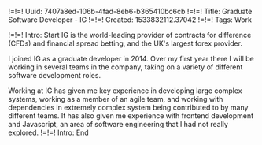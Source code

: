 !=!=! Uuid: 7407a8ed-106b-4fad-8eb6-b365410bc6cb
!=!=! Title: Graduate Software Developer - IG
!=!=! Created: 1533832112.37042
!=!=! Tags: Work

!=!=! Intro: Start
IG is the world-leading provider of contracts for difference (CFDs) and financial spread betting, and the UK's largest forex provider.</p><p>I joined IG as a graduate developer in 2014. Over my first year there I will be working in several teams in the company, taking on a variety of different software development roles.</p><p>Working at IG has given me key experience in developing large complex systems, working as a member of an agile team, and working with dependencies in extremely complex system being contributed to by many different teams. It has also given me experience with frontend development and Javascript, an area of software engineering that I had not really explored.
!=!=! Intro: End

